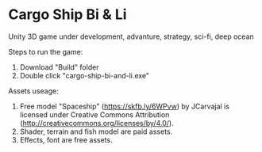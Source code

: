 # Cargo Ship Bi & Li
 Unity 3D game under development, advanture, strategy, sci-fi, deep ocean

Steps to run the game:
 1. Download "Build" folder
 2. Double click "cargo-ship-bi-and-li.exe"

Assets useage:
 1. Free model "Spaceship" (https://skfb.ly/6WPvw) by JCarvajal is licensed under Creative Commons Attribution (http://creativecommons.org/licenses/by/4.0/).
 2. Shader, terrain and fish model are paid assets.
 3. Effects, font are free assets.
